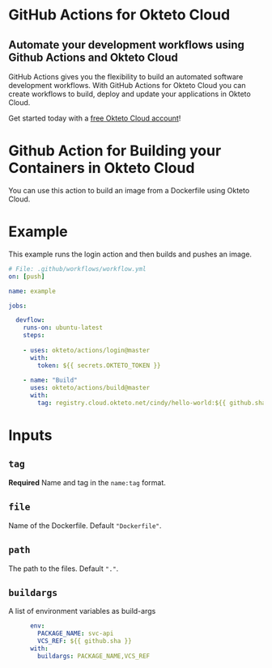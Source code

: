 # GitHub Actions for Okteto Cloud

## Automate your development workflows using Github Actions and Okteto Cloud
GitHub Actions gives you the flexibility to build an automated software development workflows. With GitHub Actions for Okteto Cloud you can create workflows to build, deploy and update your applications in Okteto Cloud.

Get started today with a [free Okteto Cloud account](https://cloud.okteto.com)!

# Github Action for Building your Containers in Okteto Cloud

You can use this action to build an image from a Dockerfile using Okteto Cloud.

# Example

This example runs the login action and then builds and pushes an image.

```yaml
# File: .github/workflows/workflow.yml
on: [push]

name: example

jobs:

  devflow:
    runs-on: ubuntu-latest
    steps:
    
    - uses: okteto/actions/login@master
      with:
        token: ${{ secrets.OKTETO_TOKEN }}
    
    - name: "Build"
      uses: okteto/actions/build@master
      with:
        tag: registry.cloud.okteto.net/cindy/hello-world:${{ github.sha }}
```

# Inputs

## `tag`

**Required**  Name and tag in the `name:tag` format.

## `file`
Name of the Dockerfile. Default `"Dockerfile"`.

## `path`
The path to the files. Default `"."`.

## `buildargs`

A list of environment variables as build-args

```yaml
      env:
        PACKAGE_NAME: svc-api
        VCS_REF: ${{ github.sha }}
      with:
        buildargs: PACKAGE_NAME,VCS_REF
```